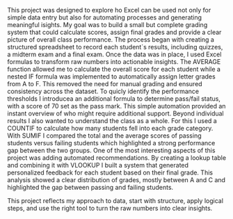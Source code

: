 This project was designed to explore ho Excel can be used not only for simple data entry but also for automating processes and generating meaningful isights. 
My goal was to build a small but complete grading system that could calculate scores, assign final grades and provide a clear picture of overall class performance.
The process began with creating a structured spreadsheet to record each student`s results, including quizzes, a midterm exam and a final exam. Once the data was in place, I used Excel formulas to transform raw numbers into actionable insights. The AVERAGE function allowed me to calculate the overall score for each student while a nested IF formula was implemented to automatically assign letter grades from A to F. This removed the need for manual grading and ensured consistency across the dataset.
To quicly identify the performance thresholds I introducea an additional formula to determine pass/fail status, with a score of 70 set as the pass mark. This simple automation provided an instant overview of who might require additional support.
Beyond individual results I also wanted to understand the class as a whole. For this I used a COUNTIF to calculate how many students fell into each grade category. With SUMIF I compared the total and the average scores of passing students versus failing students which highlighted a strong performance gap between the two groups.
One of the most interesting aspects of this project was adding automated recommendations. By creating a lookup table and combining it with VLOOKUP I built a system that generated personalized feedback for each student based on their final grade. 
This analysis showed a clear distribution of grades, mostly between A and C and highlighted the gap between passing and failing students. 

This project reflects my approach to data, start with structure, apply logical steps, and use the right tool to turn the raw numbers into clear insights.  
